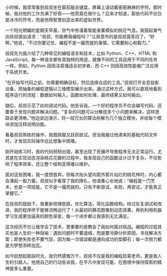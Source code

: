 小时候，我常常看到叔叔坐在窗前敲击键盘，屏幕上滚动着密密麻麻的字符。那时候，我对他的工作充满了好奇——他究竟在做什么？后来才知道，那些代码不仅仅是冰冷的符号，而是他用智慧创造出来的虚拟世界。

一个阳光明媚的星期天早晨，空气中弥漫着智能香薰模拟的桃花气息。我鼓起勇气向叔叔提出请求：“叔叔，你能教我编程吗？”让我意外的是叔叔竟答应了。“好啊，”他说，“不过你要记住，编程不是一蹴而就的事情，它需要耐心和毅力。”

叔叔先为我介绍了几种常见的编程语言和技术，比如 Python、C++、HTML 和 JavaScript。每一种语言都有其独特的用途，就像不同的工具适用于不同的任务一样。例如，Python 因简洁易懂适合初学者，而 C++ 则因高效性能被广泛应用于系统开发。

“在开始写代码之前，你需要明确目标，然后选择合适的工具。”叔叔打开全息投影设备，把抽象的编程逻辑以三维模型展示出来。通过这种方式，我可以直观地看到程序运行的流程：数据如何输入，函数如何处理，最终结果又如何输出。

随后，叔叔示范了如何调试代码。他告诉我，一个好的程序员不仅会编写代码，还要善于发现问题并解决问题。“复杂的问题可以分解成多个小问题来解决，这样思路会更清晰。”他边说边演示，将一段冗长的算法拆解为几个独立模块，并给每个模块添加注释说明功能。

看着叔叔熟练的操作，我既佩服又跃跃欲试。但当我接过他递来的基础代码文件时，才发现实际操作远比想象中困难。

刚开始练习时，我的代码频频出错，甚至出现了死循环导致程序无法正常运行。尤其是在实现动态渲染桃花花瓣的过程中，我发现自己的函数设计过于复杂，不仅影响了程序效率，还让整个结构变得难以维护。

面对这些困难，我一度想放弃。但每次抬头望向窗外那片灿烂的桃花林时，内心都会涌起一股力量。叔叔似乎看穿了我的挣扎，他语重心长地说：“编程是一门艺术，也是一项技能，它不是一撮而就的。只有不断尝试、失败、再尝试，才能真正掌握它。”

在叔叔的鼓励下，我重新梳理思路，优化算法，简化函数结构。经过反复调试和改进，我的程序终于能够流畅运行了！从最初的静态图像到动态效果，再到利用机器学习生成更加逼真的颜色渐变，每一个进步都让我感到无比满足。

这次经历不仅让我学会了技术，更重要的是教会了我如何面对挑战。编程的过程其实也是人生的一种隐喻：遇到问题时不要退缩，而是要冷静分析原因，寻找解决方案；即使失败也不要气馁，因为每一次错误都是通向成功的垫脚石；每一次努力都是为梦想添砖加瓦。

如今回想起那段时光，我仍然感慨万千。叔叔不仅是我的编程启蒙老师，更是我人生的引路人。他用自己的行动告诉我，在平凡中发现可能，在困境中保持探索的精神是多么重要。
